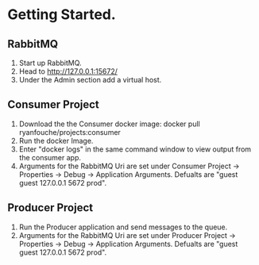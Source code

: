 # Getting Started.

## RabbitMQ
1. Start up RabbitMQ.
2. Head to http://127.0.0.1:15672/
3. Under the Admin section add a virtual host.

## Consumer Project
1. Download the the Consumer docker image: docker pull ryanfouche/projects:consumer
2. Run the docker Image.
3. Enter "docker logs" in the same command window to view output from the consumer app.
4. Arguments for the RabbitMQ Uri are set under Consumer Project -> Properties -> Debug -> Application Arguments. Defualts are "guest guest 127.0.0.1 5672 prod".

## Producer Project
1. Run the Producer application and send messages to the queue.
2. Arguments for the RabbitMQ Uri are set under Producer Project -> Properties -> Debug -> Application Arguments. Defualts are "guest guest 127.0.0.1 5672 prod".
